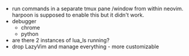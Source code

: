 - run commands in a separate tmux pane /window from within neovim. harpoon is supposed to enable this but it didn't work.
- debugger
  - chrome
  - python
- are there 2 instances of lua_ls running?
- drop LazyVim and manage everything - more customizable
